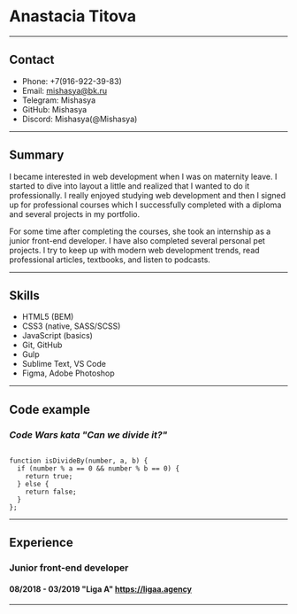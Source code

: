 # Anastacia Titova
***

## Contact

* Phone: +7(916-922-39-83)
* Email: mishasya@bk.ru
* Telegram: Mishasya
* GitHub: Mishasya
* Discord: Mishasya(@Mishasya)


***

## Summary

I became interested in web development when I was on maternity leave. I started to dive into layout a little and realized that I wanted to do it professionally. I really enjoyed studying web development and then I signed up for professional courses which I successfully completed with a diploma and several projects in my portfolio.

For some time after completing the courses, she took an internship as a junior front-end developer. I have also completed several personal pet projects. I try to keep up with modern web development trends, read professional articles, textbooks, and listen to podcasts.


***

## Skills

* HTML5 (BEM)
* CSS3 (native, SASS/SCSS)
* JavaScript (basics)
* Git, GitHub
* Gulp
* Sublime Text, VS Code
* Figma, Adobe Photoshop


***

## Code example

### *Code Wars kata "Can we divide it?"*

```

function isDivideBy(number, a, b) {
  if (number % a == 0 && number % b == 0) {
    return true;
  } else {
    return false;
  }
};

```

***

## Experience

### Junior front-end developer

#### 08/2018 - 03/2019 "Liga A" https://ligaa.agency


***





